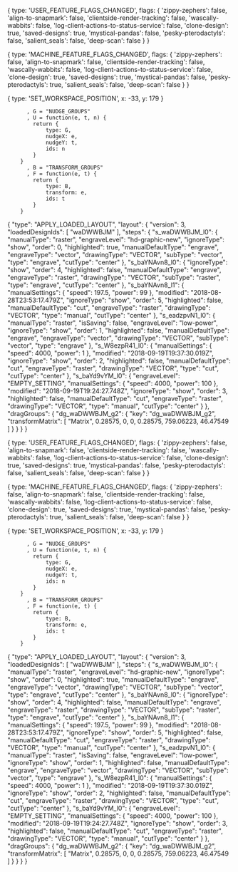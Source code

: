 {
  type: 'USER_FEATURE_FLAGS_CHANGED',
  flags: {
    'zippy-zephers': false,
    'align-to-snapmark': false,
    'clientside-render-tracking': false,
    'wascally-wabbits': false,
    'log-client-actions-to-status-service': false,
    'clone-design': true,
    'saved-designs': true,
    'mystical-pandas': false,
    'pesky-pterodactyls': false,
    'salient_seals': false,
    'deep-scan': false
  }
}

{
  type: 'MACHINE_FEATURE_FLAGS_CHANGED',
  flags: {
    'zippy-zephers': false,
    'align-to-snapmark': false,
    'clientside-render-tracking': false,
    'wascally-wabbits': false,
    'log-client-actions-to-status-service': false,
    'clone-design': true,
    'saved-designs': true,
    'mystical-pandas': false,
    'pesky-pterodactyls': true,
    'salient_seals': false,
    'deep-scan': false
  }
}

{
  type: 'SET_WORKSPACE_POSITION',
  x: -33,
  y: 179
}

          , G = "NUDGE_GROUPS"
          , U = function(e, t, n) {
            return {
                type: G,
                nudgeX: e,
                nudgeY: t,
                ids: n
            }
        }
          , B = "TRANSFORM_GROUPS"
          , F = function(e, t) {
            return {
                type: B,
                transform: e,
                ids: t
            }
        }






{
  "type": "APPLY_LOADED_LAYOUT",
  "layout": {
    "version": 3,
    "loadedDesignIds": [
      "waDWWBJM"
    ],
    "steps": {
      "s_waDWWBJM_l0": {
        "manualType": "raster",
        "engraveLevel": "hd-graphic-new",
        "ignoreType": "show",
        "order": 0,
        "highlighted": true,
        "manualDefaultType": "engrave",
        "engraveType": "vector",
        "drawingType": "VECTOR",
        "subType": "vector",
        "type": "engrave",
        "cutType": "center"
      },
      "s_baYNAvn8_l0": {
        "ignoreType": "show",
        "order": 4,
        "highlighted": false,
        "manualDefaultType": "engrave",
        "engraveType": "raster",
        "drawingType": "VECTOR",
        "subType": "raster",
        "type": "engrave",
        "cutType": "center"
      },
      "s_baYNAvn8_l1": {
        "manualSettings": {
          "speed": 197.5,
          "power": 99
        },
        "modified": "2018-08-28T23:53:17.479Z",
        "ignoreType": "show",
        "order": 5,
        "highlighted": false,
        "manualDefaultType": "cut",
        "engraveType": "raster",
        "drawingType": "VECTOR",
        "type": "manual",
        "cutType": "center"
      },
      "s_eadzpvN1_l0": {
        "manualType": "raster",
        "isSaving": false,
        "engraveLevel": "low-power",
        "ignoreType": "show",
        "order": 1,
        "highlighted": false,
        "manualDefaultType": "engrave",
        "engraveType": "vector",
        "drawingType": "VECTOR",
        "subType": "vector",
        "type": "engrave"
      },
      "s_W8ezpR41_l0": {
        "manualSettings": {
          "speed": 4000,
          "power": 1
        },
        "modified": "2018-09-19T19:37:30.019Z",
        "ignoreType": "show",
        "order": 2,
        "highlighted": false,
        "manualDefaultType": "cut",
        "engraveType": "raster",
        "drawingType": "VECTOR",
        "type": "cut",
        "cutType": "center"
      },
      "s_baYd9vYM_l0": {
        "engraveLevel": "EMPTY_SETTING",
        "manualSettings": {
          "speed": 4000,
          "power": 100
        },
        "modified": "2018-09-19T19:24:27.748Z",
        "ignoreType": "show",
        "order": 3,
        "highlighted": false,
        "manualDefaultType": "cut",
        "engraveType": "raster",
        "drawingType": "VECTOR",
        "type": "manual",
        "cutType": "center"
      }
    },
    "dragGroups": {
      "dg_waDWWBJM_g2": {
        "key": "dg_waDWWBJM_g2",
        "transformMatrix": [
          "Matrix",
          0.28575,
          0,
          0,
          0.28575,
          759.06223,
          46.47549
        ]
      }
    }
  }
}


{
  type: 'USER_FEATURE_FLAGS_CHANGED',
  flags: {
    'zippy-zephers': false,
    'align-to-snapmark': false,
    'clientside-render-tracking': false,
    'wascally-wabbits': false,
    'log-client-actions-to-status-service': false,
    'clone-design': true,
    'saved-designs': true,
    'mystical-pandas': false,
    'pesky-pterodactyls': false,
    'salient_seals': false,
    'deep-scan': false
  }
}

{
  type: 'MACHINE_FEATURE_FLAGS_CHANGED',
  flags: {
    'zippy-zephers': false,
    'align-to-snapmark': false,
    'clientside-render-tracking': false,
    'wascally-wabbits': false,
    'log-client-actions-to-status-service': false,
    'clone-design': true,
    'saved-designs': true,
    'mystical-pandas': false,
    'pesky-pterodactyls': true,
    'salient_seals': false,
    'deep-scan': false
  }
}

{
  type: 'SET_WORKSPACE_POSITION',
  x: -33,
  y: 179
}

          , G = "NUDGE_GROUPS"
          , U = function(e, t, n) {
            return {
                type: G,
                nudgeX: e,
                nudgeY: t,
                ids: n
            }
        }
          , B = "TRANSFORM_GROUPS"
          , F = function(e, t) {
            return {
                type: B,
                transform: e,
                ids: t
            }
        }






{
  "type": "APPLY_LOADED_LAYOUT",
  "layout": {
    "version": 3,
    "loadedDesignIds": [
      "waDWWBJM"
    ],
    "steps": {
      "s_waDWWBJM_l0": {
        "manualType": "raster",
        "engraveLevel": "hd-graphic-new",
        "ignoreType": "show",
        "order": 0,
        "highlighted": true,
        "manualDefaultType": "engrave",
        "engraveType": "vector",
        "drawingType": "VECTOR",
        "subType": "vector",
        "type": "engrave",
        "cutType": "center"
      },
      "s_baYNAvn8_l0": {
        "ignoreType": "show",
        "order": 4,
        "highlighted": false,
        "manualDefaultType": "engrave",
        "engraveType": "raster",
        "drawingType": "VECTOR",
        "subType": "raster",
        "type": "engrave",
        "cutType": "center"
      },
      "s_baYNAvn8_l1": {
        "manualSettings": {
          "speed": 197.5,
          "power": 99
        },
        "modified": "2018-08-28T23:53:17.479Z",
        "ignoreType": "show",
        "order": 5,
        "highlighted": false,
        "manualDefaultType": "cut",
        "engraveType": "raster",
        "drawingType": "VECTOR",
        "type": "manual",
        "cutType": "center"
      },
      "s_eadzpvN1_l0": {
        "manualType": "raster",
        "isSaving": false,
        "engraveLevel": "low-power",
        "ignoreType": "show",
        "order": 1,
        "highlighted": false,
        "manualDefaultType": "engrave",
        "engraveType": "vector",
        "drawingType": "VECTOR",
        "subType": "vector",
        "type": "engrave"
      },
      "s_W8ezpR41_l0": {
        "manualSettings": {
          "speed": 4000,
          "power": 1
        },
        "modified": "2018-09-19T19:37:30.019Z",
        "ignoreType": "show",
        "order": 2,
        "highlighted": false,
        "manualDefaultType": "cut",
        "engraveType": "raster",
        "drawingType": "VECTOR",
        "type": "cut",
        "cutType": "center"
      },
      "s_baYd9vYM_l0": {
        "engraveLevel": "EMPTY_SETTING",
        "manualSettings": {
          "speed": 4000,
          "power": 100
        },
        "modified": "2018-09-19T19:24:27.748Z",
        "ignoreType": "show",
        "order": 3,
        "highlighted": false,
        "manualDefaultType": "cut",
        "engraveType": "raster",
        "drawingType": "VECTOR",
        "type": "manual",
        "cutType": "center"
      }
    },
    "dragGroups": {
      "dg_waDWWBJM_g2": {
        "key": "dg_waDWWBJM_g2",
        "transformMatrix": [
          "Matrix",
          0.28575,
          0,
          0,
          0.28575,
          759.06223,
          46.47549
        ]
      }
    }
  }
}
